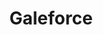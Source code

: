 ---
title: "Galeforce"
description: "Salesforce Security Scanning made Simple. That's too many S's. Sorry."
longDescription: "While at CyberCX I built a tool in python to wrap the Salesforce dev API (SFDX) and cross-reference the configuration XMLs with some common misconfigurations and occasionally massive vulnerability."
pubDate: 2023-01-01
youtubeId: "HOYy_jmzUSg"
imgURL: "../../../galeforce.png"
imgLink: "https://github.com/theomahaproject/Galeforce"
episodeNumber: 3
summary: ""
aiDiscussion: "/audio/AI Open Source, Vienna Housing_ A Discussion.wav"
tags:
  - "Offsec"
  - "Python"
  - "Salesforce"
citations:
  - title: "TheOmahaProject Github - Galeforce"
    url: "https://github.com/theomahaproject/Galeforce"
  - title: "Salesforce - SFDX"
    url: "https://developer.salesforce.com/tools/salesforcecli"

---